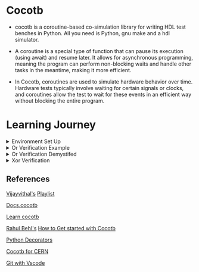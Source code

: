 # Cocotb

- cocotb is a coroutine-based co-simulation library for writing HDL test benches in Python. All you need is Python, gnu make and a hdl simulator.

- A coroutine is a special type of function that can pause its execution (using await) and resume later. It allows for asynchronous programming, meaning the program can perform non-blocking waits and handle other tasks in the meantime, making it more efficient.

- In Cocotb, coroutines are used to simulate hardware behavior over time. Hardware tests typically involve waiting for certain signals or clocks, and coroutines allow the test to wait for these events in an efficient way without blocking the entire program.
  
# Learning Journey
   
<details>
 <summary> Environment Set Up  </summary>
  
**Installing prerequisites & iverilog:**

>[Installation](https://docs.cocotb.org/en/stable/install.html)

![Screenshot from 2024-09-05 17-14-05](https://github.com/user-attachments/assets/ed9de94d-3182-42af-839b-d7b8bcde244c)
```bash
sudo apt-get install make python3 python3-pip libpython3-dev
sudo apt-get install iverilog
```
**Creating Virtual Environment:**

**Possible Error & Fix:**

![Screenshot from 2024-09-05 18-59-17](https://github.com/user-attachments/assets/d5aa1638-c72b-4ca9-85e6-fdcfec9693f0)
```bash
python3 -m venv venv
```
![image](https://github.com/user-attachments/assets/2d4dafc3-2e0f-42fb-abf3-3311c0837016)
```bash
sudo apt-get install python3-venv
```

>This makes sure that the global Python installation isn't corrupted.

![image](https://github.com/user-attachments/assets/5f0eafe0-bb71-47ce-9072-2bceffbd13c1)
```bash
which python3
source venv/bin/activate
```

**Installing necessary packages:**

**Possible Error & Fix: Install missing wheel package**
![image](https://github.com/user-attachments/assets/8633862b-9204-486b-930b-fc3bc513fc1b)
![image](https://github.com/user-attachments/assets/c9ae8d95-a292-487c-9a90-6471b1d133b4)
```bash
pip3 install pytest cocotb cocotb-bus cocotb-coverage
```

![image](https://github.com/user-attachments/assets/c917a725-3593-4227-bccd-9e4691d9e4f9)
```bash
pip3 install wheel
```

![image](https://github.com/user-attachments/assets/0f928a1f-a1d5-40fa-b6eb-b40ef5bfb9f1)
```bash
ls venv/lib/python3.6/site-packages/
```
> packages sucessfully installed

</details>	

<details>
 <summary> Or Verification Example  </summary>

**Using Local Simulation:**

```bash
git clone https://github.com/learn-cocotb/tutorial.git
cd tests/
```

![image](https://github.com/user-attachments/assets/cf7b3c1c-6452-4ed7-a666-bd870b994cad)

```bash
make or
```

**Makefile Structure:**
![image](https://github.com/user-attachments/assets/9f66979d-dbed-441a-b7bb-8525d66a24ef)

```make
vi Makefile

SIM ?= icarus #simulator used,?= means "set the variable only if it is not defined."
TOPLEVEL_LANG ?= verilog
#declaring source files that will be compiled and simulated.
VERILOG_SOURCES += $(PWD)/../hdl/or_gate.v 
VERILOG_SOURCES += $(PWD)/wrappers/or_test.v
#define make target
or:
	rm -rf sim_build #clean build
	$(MAKE) sim MODULE=or_test TOPLEVEL=or_test #python test file and top-level Verilog module
include $(shell cocotb-config --makefiles)/Makefile.sim #This line includes the default Cocotb Makefile,It is always declared at last as it has its own make target which can run instead of or as default 'make' takes the first target.
```
- $(shell cocotb-config --makefiles): This calls the cocotb-config command, which knows where the Cocotb installation is located, and fetches the Makefile.sim file.

- Makefile.sim: This is a core Cocotb file that contains all the common rules for running the simulation, compiling, and linking your test with Cocotb.

>To exit vim editor - : -> q! enter , for more type vimtutor on terminal

**Using Github actions:**

>Go to the actions tab and create a new workflow.

![image](https://github.com/user-attachments/assets/00572a2b-1709-4e64-92a0-aad3b95ba03e)

![image](https://github.com/user-attachments/assets/fbe83226-1ee7-4470-89ad-4f3cb81d44f3)
```YAML
name: learning-cocotb
run-name: ${{ github.actor }} is learning Cocotb
on:
  workflow_dispatch:

jobs:
  verify:
    runs-on: ubuntu-latest
    timeout-minutes: 3
    permissions:
      contents: write
      checks: write
      actions: write
    steps:
      - uses: actions/checkout@v3
      
      - run: sudo apt install -y --no-install-recommends iverilog
      
      - run: pip3 install cocotb cocotb-bus
      
      - run: make -C tests or
      
      - uses: actions/upload-artifact@v4
        with:
          name: waveform
          path: tests/*.vcd

      - name: Publish Test Report
        uses: mikepenz/action-junit-report@v3
        if: always()
        with:
          report_paths: '**/tests/results.xml'
```
```YAML
on: [push] - run every time you push
To run it manually use
on:
	workflow_dispatch:
```
![image](https://github.com/user-attachments/assets/e51d2e0e-f045-4d33-84ff-03797f35c0cb)

![image](https://github.com/user-attachments/assets/b371df38-e480-4e2e-aec8-9e7875f468a2)

![image](https://github.com/user-attachments/assets/035053c0-e93c-4efc-921c-2654ab83a905)

**Waveform**:

>Download the artifact from Summary.

![image](https://github.com/user-attachments/assets/9be2731a-4dc9-4155-b7a2-177fdafe97b3)

>[Online waveform viewer](https://vc.drom.io/)

![image](https://github.com/user-attachments/assets/4ec7a1c6-2d17-4a49-aaa8-58821f64c641)

>Gtkwave

![image](https://github.com/user-attachments/assets/6fa8b9ed-51c0-4926-a3dc-9e51af3787c2)

**Clone the repo locally**:
![image](https://github.com/user-attachments/assets/635dd656-adcd-4fcf-adaa-8f64e8696810)
```bash
git clone https://github.com/learn-cocotb/assignment-xor.git
cd assignment-xor/
cd tests
```
![image](https://github.com/user-attachments/assets/0340622a-2150-4be0-890b-ff2f330469e0)
```bash
vi dut_test.py
```

- assert 0: Always fails, triggering an assertion failure. It can be used to deliberately fail a test.

- assert 1: Always passes, so it doesn't trigger any assertion failure.

![image](https://github.com/user-attachments/assets/605f985f-f168-40ba-8565-156b01f3ef4c)
```bash
make
```
</details>	

<details>
 <summary> Or Verification Demystifed</summary>
	
**Truth table-Expected Result/Functional Behaviour:**

![image](https://github.com/user-attachments/assets/0b5a7604-023f-4fac-8d40-c54a3eb9db09)	
 
- OR gate design here would be the DUT, and you'd write Python code to drive the OR gate inputs and check the outputs against expected results.

- DUT here stands for Device Under Test. It refers to the specific piece of hardware that is being tested or simulated.

```verilog
gedit hdl/or_gate.v
module or_gate(
	input wire a,
	input wire b,
	output wire y
);
assign y=a|b; //DUT
endmodule
```

```python
gedit tests/or_test.py
import cocotb 
from cocotb.triggers import Timer, RisingEdge 

@cocotb.test() #this decorator pulls test-related features
async def or_test(dut): 
    a = (0, 0, 1, 1) #tuples are immutable-here values are predefined and won't change during the test
    b = (0, 1, 0, 1)
    y = (0, 1, 1, 1)

    for i in range(4): #0 to 3
        dut.a.value = a[i] 
        dut.b.value = b[i]
        await Timer(1, 'ns') 
        assert dut.y.value == y[i], f"Error at iteration {i}" 
```

- The Timer trigger pauses the execution for a specified amount of time, simulating delays or waiting for a certain duration within your test.

- RisingEdge waits for a signal to transition from low to high (0 to 1). It’s useful when synchronizing your test with clock edges or specific events in the DUT. We are not using it here.Similarly FallingEdge and Edge also be used

- A decorator is defined as a function that takes another function as an argument and returns a new function that usually extends or alters the behavior of the original function.

```python
def check(func):
    def inside(a, b):
        if b == 0:
            print("Can't divide by 0")
            return
        func(a,b)
    return inside

@check 
def div(a, b):
    return a / b
    
#div=check(div)    
print(div(10, 0))
```
- @cocotb.test(): This is a decorator that marks the function or_test as a Cocotb test. Cocotb will automatically recognize this function and execute it as part of the test suite.

- async def or_test(dut):: This defines the test function as an asynchronous coroutine (async), which allows you to use await inside the function for non-blocking waits.

- dut.a.value = a[i]: This sets the value of the a input of the DUT to the corresponding value in the a tuple for each iteration of the loop.In python even dut.a <= a[i] works.

- Delta delay is a concept in digital simulation that represents an infinitesimally small unit of time. It is a way to model events that happen at the same simulation time but need to be evaluated in a specific order. In hardware simulations, even though two events might appear to happen "simultaneously" in real-time, the simulator needs to process them in some order. The simulator introduces delta cycles to sequence events that happen at the same time step.

- await Timer(1, 'ns'): This pauses the execution of the test for 1 nanosecond. It allows time for the DUT to process the input changes and update the output. The await keyword ensures the test waits for the specified time in a non-blocking way.Similarly await Edge(dut.clk) can also be used.

- Non-blocking operations allow the testbench to simulate these events efficiently, where multiple parts of the hardware can be tested or driven independently without being blocked by one another.

```python
async def test1(dut):
    await Timer(10, 'ns')
    print("Test 1 done")

async def test2(dut):
    await Timer(5, 'ns')
    print("Test 2 done")
```

- Both test1 and test2 will start running, and while test1 is waiting for 10 ns, test2 can complete after 5 ns without waiting for test1 to finish. This is non-blocking behavior, as the simulation doesn’t get held up by one test waiting.

- assert dut.y.value == y[i]: This checks if the actual output of the DUT (dut.y.value) matches the expected output from the y tuple for the current iteration. If the assertion fails, the message is displayed, showing which iteration of the test failed.

```make
cd tests/
gedit Makefile
SIM ?= icarus 
TOPLEVEL_LANG ?= verilog
VERILOG_SOURCES += $(PWD)/../hdl/or_gate.v 
or:
	rm -rf sim_build
	$(MAKE) sim MODULE=or_test TOPLEVEL=or_test 

include $(shell cocotb-config --makefiles)/Makefile.sim 
```
![image](https://github.com/user-attachments/assets/c572d1e2-482e-46b2-835a-21012d57697c)

**Check for assertion failure:**
```verilog
gedit ../hdl/or_gate.v
module or_gate(
	input wire a,
	input wire b,
	output wire y
);
assign y=a^b; //Xor - must show an error for 1 1 - 0 3rd iteration
endmodule
```

![image](https://github.com/user-attachments/assets/b167d14e-82b7-4dc6-be69-a928c52a3369)

**Create a wrapper for RTL code:**
- A wrapper is used to add functionality or integrate RTL code without modifying it directly
- Change xor to or in hdl/or_gate.v
  
```verilog
gedit wrappers/or_test.v
module or_test(
	input wire a,
	input wire b,
	output wire y
);
or_gate or_gate( 
	.a(a),
	.b(b),
	.y(y)
); //call the instance
initial begin
	$dumpfile("orwaves.vcd"); // specifies the name of the VCD (Value Change Dump) file where simulation waveforms will be saved.
	$dumpvars; // dumping all variables to the VCD file.
end
endmodule
```
**Other variants of dumpvars:**
- $dumpvars: Dumps all variables in the current scope.
- $dumpvars(level): Dumps variables with the specified level of hierarchy. For example, $dumpvars(0) dumps all variables at the top level, while $dumpvars(1) includes variables from one level below, and so on.
- $dumpvars(level, instance): Dumps variables from a specific instance up to the specified level. For example, - $dumpvars(1, or_gate) would dump variables within the or_gate module and one level below.
- $dumpvars(level, instance, var): Dumps specific variables from a particular instance and level. This allows for fine-grained control over which signals are dumped.

```make
gedit Makefile

SIM ?= icarus 
TOPLEVEL_LANG ?= verilog
VERILOG_SOURCES += $(PWD)/../hdl/or_gate.v
VERILOG_SOURCES += $(PWD)/wrappers/or_test.v 
or:
	rm -rf sim_build
	$(MAKE) sim MODULE=or_test TOPLEVEL=or_test #modified top level

include $(shell cocotb-config --makefiles)/Makefile.sim 
```
![image](https://github.com/user-attachments/assets/5972a54c-213c-487e-a95e-25722e45e24b)

**Waveform:**

![image](https://github.com/user-attachments/assets/4c7b41f0-eb18-4463-b87e-3721521e06d8)

![image](https://github.com/user-attachments/assets/c114b2c6-3bdc-401d-ac03-7941aa691394)

```bash
gtkwave orwaves.vcd
```
</details>	

<details>
 <summary> Xor Verification  </summary>
	
```verilog
module xor_gate(
	input wire a,
	input wire b,
	output wire y
);

assign y=a^b;

endmodule
```
```verilog
module xor_test(
	input wire a,
	input wire b,
	output wire y
);

xor_gate xg(.a(a),.b(b),.y(y));

initial begin
	$dumpfile("xorwaves.vcd");
	$dumpvars;
end
endmodule
```
```python
import cocotb
from cocotb.triggers import Timer,RisingEdge

@cocotb.test()
async def xor_test(dut):
	a = (0,0,1,1)
	b = (0,1,0,1)
	y = (0,1,1,0)

	for i in range(4):
		dut.a.value = a[i]
		dut.b.value = b[i]
		await Timer(1,'ns')
		assert dut.y.value==y[i],f"Error at iteration {i}"
```
```make
SIM ?= icarus 
TOPLEVEL_LANG ?= verilog
TARGET ?= xor 
VERILOG_SOURCES += $(PWD)/../hdl/or_gate.v
VERILOG_SOURCES += $(PWD)/wrappers/or_test.v 
VERILOG_SOURCES += $(PWD)/../hdl/xor_gate.v 
VERILOG_SOURCES += $(PWD)/wrappers/xor_test.v 
or:
	rm -rf sim_build
	$(MAKE) sim MODULE=or_test TOPLEVEL=or_test #modified top level
xor:	
	rm -rf sim_build
	$(MAKE) sim MODULE=xor_test TOPLEVEL=xor_test 
 
run: $(TARGET)

include $(shell cocotb-config --makefiles)/Makefile.sim 
```
![image](https://github.com/user-attachments/assets/6b673803-3f7a-4c46-b1b1-29e62faae047)

```bash
make run
```
**Waveform:**

![image](https://github.com/user-attachments/assets/cdf20c66-8e07-47ee-a56e-742f901086a6)	

</details>

## References 
[Vijayvithal's](https://www.linkedin.com/in/vijayvithal/) [Playlist](https://www.youtube.com/playlist?list=PL3Z0z1uoFF-CElbEpGoRa5ph-TJUzuKnm)

[Docs.cocotb](https://docs.cocotb.org/en/stable/quickstart.html)

[Learn cocotb](https://learncocotb.com/docs/cocotb-tutorial/)

[Rahul Behl's](https://www.linkedin.com/in/raulbehl/) [How to Get started with Cocotb](https://quicksilicon.in/blog/how-to-get-started-with-cocotb#heading-introduction)

[Python Decorators](https://www.youtube.com/watch?v=MYAEv3JoenI&ab_channel=howCode)

[Cocotb for CERN](https://indico.cern.ch/event/776422/attachments/1769690/2874927/cocotb_talk.pdf)

[Git with Vscode](https://www.youtube.com/watch?v=i_23KUAEtUM&pp=ygUbdnNjb2RlIGluIGxpbnV4IHdpdGggZ2l0aHVi)

